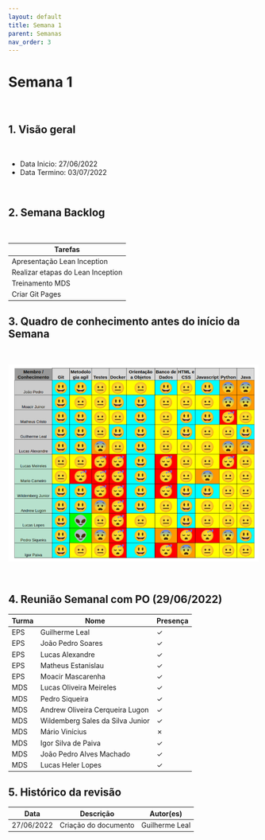 ```yaml
---
layout: default
title: Semana 1
parent: Semanas
nav_order: 3
---
```


# Semana 1

<br>

## 1. Visão geral

<br>

- Data Inicio: 27/06/2022
- Data Termino: 03/07/2022

<br>

## 2. Semana Backlog

<br>

|Tarefas|
|--------|
|Apresentação Lean Inception |
|Realizar etapas do Lean Inception |
|Treinamento MDS|
|Criar Git Pages |

## 3. Quadro de conhecimento antes do início da Semana

<br>

![Quadro de conhecimento Semana 0](../../assets/images/quadro_conhecimento-0.png)

<br>

## 4. Reunião Semanal com PO (29/06/2022)

|Turma|Nome|Presença|
|--|--|--|
|EPS|Guilherme Leal|&check;|
|EPS|João Pedro Soares|&check;|
|EPS|Lucas Alexandre|&check;|
|EPS|Matheus Estanislau|&check;|
|EPS|Moacir Mascarenha|&check;|
|MDS|Lucas Oliveira Meireles|&check;|
|MDS|Pedro Siqueira|&check;|
|MDS|Andrew Oliveira Cerqueira Lugon|&check;|
|MDS|Wildemberg Sales da Silva Junior|&check;|
|MDS|Mário Vinícius|&cross;|
|MDS|Igor Silva de Paiva|&check;|
|MDS|João Pedro Alves Machado|&check;|
|MDS|Lucas Heler Lopes|&check;|


## 5. Histórico da revisão

|**Data**|**Descrição**|**Autor(es)**|
|--------|-------------|-------------|
|27/06/2022|Criação do documento| Guilherme Leal |

<!-- ## 4. Quadro de pareamento

<br>
 -->
